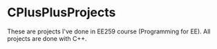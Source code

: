 # CPlusPlusProjects
These are projects I've done in EE259 course (Programming for EE). All projects are done with C++.
